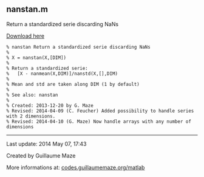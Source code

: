 ## nanstan.m ##
Return a standardized serie discarding NaNs

[Download here](http://guillaumemaze.googlecode.com/svn/trunk/matlab/codes/statistics/nanstan.m)

```
% nanstan Return a standardized serie discarding NaNs
%
% X = nanstan(X,[DIM])
% 
% Return a standardized serie:
%	[X - nanmean(X,DIM)]/nanstd(X,[],DIM)
%
% Mean and std are taken along DIM (1 by default)
% 
% See also: nanstan
%
% Created: 2013-12-20 by G. Maze
% Revised: 2014-04-09 (C. Feucher) Added possibility to handle series with 2 dimensions.
% Revised: 2014-04-10 (G. Maze) Now handle arrays with any number of dimensions
```

---

Last update: 2014 May 07, 17:43

Created by Guillaume Maze

More informations at: [codes.guillaumemaze.org/matlab](http://codes.guillaumemaze.org/matlab)